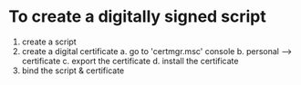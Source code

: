 # To create a digitally signed script
1. create a script
2. create a digital certificate
    a. go to 'certmgr.msc' console
    b. personal --> certificate
    c. export the certificate
    d. install the certificate
3. bind the script & certificate